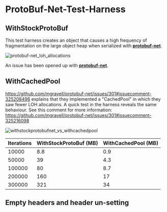 # ProtoBuf-Net-Test-Harness

## WithStockProtoBuf
This test harness creates an object that causes a high frequency of fragmentation on the large object heap when serialized with [**protobuf-net**](https://github.com/mgravell/protobuf-net).

![protobuf-net_loh_allocations](https://user-images.githubusercontent.com/1906778/29731677-39de6686-89dd-11e7-8e86-623ab168017c.png)

An issue has been opened up with [**protobuf-net**](https://github.com/mgravell/protobuf-net/issues/301).

## WithCachedPool
https://github.com/mgravell/protobuf-net/issues/301#issuecomment-325208496 explains that they implemented a "CachedPool" in which they saw fewer LOH allocations. A quick test in the harness reveals the same behaviour. See this comment for more information:  https://github.com/mgravell/protobuf-net/issues/301#issuecomment-325216098

![withstockprotobufnet_vs_withcachedpool](https://user-images.githubusercontent.com/1906778/29752872-ec7df3a2-8b5d-11e7-9be4-239a59b06675.png)

Iterations|WithStockProtoBuf (MB)|WithCachedPool (MB)
------------ | ------------- | -------------
10000|8.8|0.9
50000|39|4.3
100000|80|8.7
200000|160|17
300000|321|34


Empty headers and header un-setting
-----------------------------------
